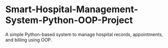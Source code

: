 # Smart-Hospital-Management-System-Python-OOP-Project
A simple Python-based system to manage hospital records, appointments, and billing using OOP.
